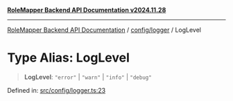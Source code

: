 [**RoleMapper Backend API Documentation v2024.11.28**](../../../README.md)

***

[RoleMapper Backend API Documentation](../../../modules.md) / [config/logger](../README.md) / LogLevel

# Type Alias: LogLevel

> **LogLevel**: `"error"` \| `"warn"` \| `"info"` \| `"debug"`

Defined in: [src/config/logger.ts:23](https://github.com/FlowCraft-AG/RoleMapper/blob/3e868f79db107a551dfeead02a7fe70366ab79da/backend/src/config/logger.ts#L23)
